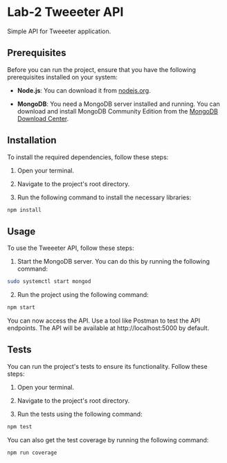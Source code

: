 # Lab-2 Tweeeter API

Simple API for Tweeeter application.

## Prerequisites

Before you can run the project, ensure that you have the following prerequisites installed on your system:

- **Node.js**: You can download it from [nodejs.org](https://nodejs.org/).

- **MongoDB**: You need a MongoDB server installed and running. You can download and install MongoDB Community Edition from the [MongoDB Download Center](https://www.mongodb.com/try/download/community).

## Installation

To install the required dependencies, follow these steps:

1. Open your terminal.

2. Navigate to the project's root directory.

3. Run the following command to install the necessary libraries:

```bash
npm install
```

## Usage

To use the Tweeeter API, follow these steps:

1. Start the MongoDB server. You can do this by running the following command:

```bash
sudo systemctl start mongod
```

2. Run the project using the following command:

```bash
npm start
```

You can now access the API. Use a tool like Postman to test the API endpoints. The API will be available at http://localhost:5000 by default.

## Tests

You can run the project's tests to ensure its functionality. Follow these steps:

1. Open your terminal.

1. Navigate to the project's root directory.

1. Run the tests using the following command:
```bash
npm test
```

You can also get the test coverage by running the following command:
```bash
npm run coverage
```